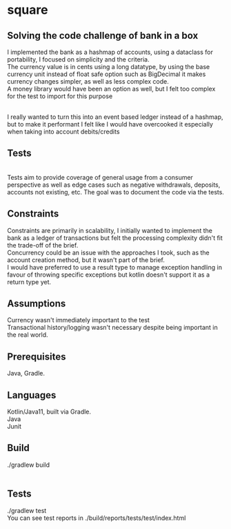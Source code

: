 # square

## Solving the code challenge of bank in a box

I implemented the bank as a hashmap of accounts, using a dataclass for portability, I focused on simplicity and the criteria.<br>
The currency value is in cents using a long datatype, by using the base currency unit instead of float safe option such as BigDecimal it makes currency changes simpler, as well as less complex code.<br>
A money library would have been an option as well, but I felt too complex for the test to import for this purpose<br><br>

I really wanted to turn this into an event based ledger instead of a hashmap, but to make it performant I felt like I would have overcooked it especially when taking into account debits/credits<br>

## Tests
<br>
Tests aim to provide coverage of general usage from a consumer perspective as well as edge cases such as negative withdrawals, deposits, accounts not existing, etc.
The goal was to document the code via the tests.<br>

## Constraints
Constraints are primarily in scalability, I initially wanted to implement the bank as a ledger of transactions but felt the processing complexity didn't fit the trade-off of the brief.<br>
Concurrency could be an issue with the approaches I took, such as the account creation method, but it wasn't part of the brief.<br>
I would have preferred to use a result type to manage exception handling in favour of throwing specific exceptions but kotlin doesn't support it as a return type yet.

## Assumptions
Currency wasn't immediately important to the test<br>
Transactional history/logging wasn't necessary despite being important in the real world.<br>

## Prerequisites
Java, Gradle.

## Languages
Kotlin/Java11, built via Gradle.<br>
Java<br>
Junit<br>

## Build
./gradlew build<br><br>

## Tests
./gradlew test<br>
You can see test reports in ./build/reports/tests/test/index.html
